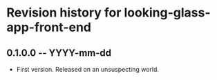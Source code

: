 # Revision history for looking-glass-app-front-end

## 0.1.0.0  -- YYYY-mm-dd

* First version. Released on an unsuspecting world.
